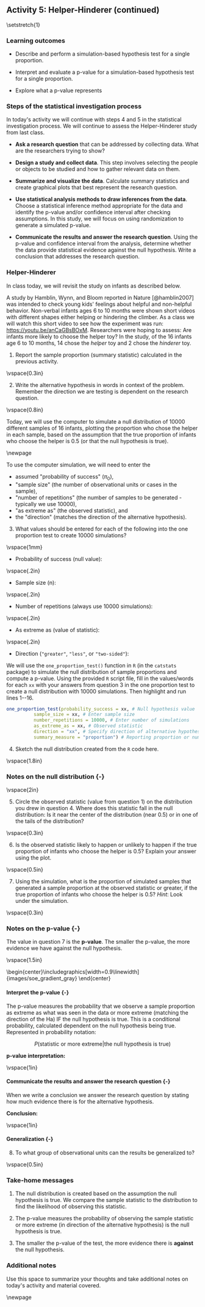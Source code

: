 ## Activity 5:  Helper-Hinderer (continued)

\setstretch{1}

### Learning outcomes

* Describe and perform a simulation-based hypothesis test for a single proportion.

* Interpret and evaluate a p-value for a simulation-based hypothesis test for a single proportion.

* Explore what a p-value represents

### Steps of the statistical investigation process

In today's activity we will continue with steps 4 and 5 in the statistical investigation process.  We will continue to assess the Helper-Hinderer study from last class.

* **Ask a research question** that can be addressed by collecting data. What are the researchers trying to show?

* **Design a study and collect data**. This step involves selecting the people or objects to be studied and how to gather relevant data on them.

* **Summarize and visualize the data**. Calculate summary statistics and create graphical plots that best represent the research question.

* **Use statistical analysis methods to draw inferences from the data**. Choose a statistical inference method appropriate for the data and identify the p-value and/or confidence interval after checking assumptions. In this study, we will focus on using randomization to generate a simulated p-value.

* **Communicate the results and answer the research question**. Using the p-value and confidence interval from the analysis, determine whether the data provide statistical evidence against the null hypothesis. Write a conclusion that addresses the research question.

### Helper-Hinderer

In class today, we will revisit the study on infants as described below.

A study by Hamblin, Wynn, and Bloom reported in Nature [@hamblin2007] was intended to check young kids' feelings about helpful and non-helpful behavior. Non-verbal infants ages 6 to 10 months were shown short videos with different shapes either helping or hindering the climber. As a class we will watch this short video to see how the experiment was run: https://youtu.be/anCaGBsBOxM. Researchers were hoping to assess: Are infants more likely to choose the helper toy? In the study, of the 16 infants age 6 to 10 months, 14 chose the *helper* toy and 2 chose the *hinderer* toy.


1.  Report the sample proportion (summary statistic) calculated in the previous activity.

\vspace{0.3in}

2.  Write the alternative hypothesis in words in context of the problem.  Remember the direction we are testing is dependent on the research question.

\vspace{0.8in}

Today, we will use the computer to simulate a null distribution of 10000 different samples of 16 infants, plotting the proportion who chose the helper in each sample, based on the assumption that the true proportion of infants who choose the helper is 0.5 (or that the null hypothesis is true).  

\newpage

To use the computer simulation, we will need to enter the 

* assumed "probability of success" ($\pi_0$), 
* "sample size" (the number of observational units or cases in the sample),
* "number of repetitions" (the number of samples to be generated - typically we use 10000), 
* "as extreme as" (the observed statistic), and 
* the "direction" (matches the direction of the alternative hypothesis).


3.  What values should be entered for each of the following into the one proportion test to create 10000 simulations?

\vspace{1mm}
* Probability of success (null value):

\vspace{.2in}
* Sample size (n):
    
\vspace{.2in}
* Number of repetitions (always use 10000 simulations):
    
\vspace{.2in}
* As extreme as (value of statistic):
    
\vspace{.2in}
* Direction (`"greater"`, `"less"`, or `"two-sided"`):

We will use the `one_proportion_test()` function in `R` (in the `catstats` package) to simulate the null distribution of sample proportions and compute a p-value. Using the provided `R` script file, fill in the values/words for each `xx` with your answers from question 3 in the one proportion test to create a null distribution with 10000 simulations. Then highlight and run lines 1--16.


``` r
one_proportion_test(probability_success = xx, # Null hypothesis value
          sample_size = xx, # Enter sample size
          number_repetitions = 10000, # Enter number of simulations
          as_extreme_as = xx, # Observed statistic
          direction = "xx", # Specify direction of alternative hypothesis
          summary_measure = "proportion") # Reporting proportion or number of successes?
```

4. Sketch the null distribution created from the `R` code here.

\vspace{1.8in}

### Notes on the null distribution {-}

\vspace{2in}

5. Circle the observed statistic (value from question 1) on the distribution you drew in question 4.  Where does this statistic fall in the null distribution: Is it near the center of the distribution (near 0.5) or in one of the tails of the distribution?  

\vspace{0.3in}

6. Is the observed statistic likely to happen or unlikely to happen if the true proportion of infants who choose the helper is 0.5?  Explain your answer using the plot.

\vspace{0.5in}

7.  Using the simulation, what is the proportion of simulated samples that generated a sample proportion at the observed statistic or greater, if the true proportion of infants who choose the helper is 0.5? *Hint*: Look under the simulation.

\vspace{0.3in}

### Notes on the p-value {-}

The value in question 7 is the **p-value**.  The smaller the p-value, the more evidence we have against the null hypothesis. 

\vspace{1.5in}



\begin{center}\includegraphics[width=0.9\linewidth]{images/soe_gradient_gray} \end{center}


#### Interpret the p-value {-}

The p-value measures the probability that we observe a sample proportion as extreme as what was seen in the data or more extreme (matching the direction of the Ha) IF the null hypothesis is true.  This is a conditional probability, calculated dependent on the null hypothesis being true.  Represented in probability notation:

$$P(\text{statistic or more extreme|the null hypothesis is true})$$

**p-value interpretation:**

\vspace{1in}

#### Communicate the results and answer the research question {-}

When we write a conclusion we answer the research question by stating how much evidence there is for the alternative hypothesis.

**Conclusion:**

\vspace{1in}

#### Generalization {-}

8. To what group of observational units can the results be generalized to?

\vspace{0.5in}

### Take-home messages

1. The null distribution is created based on the assumption the null hypothesis is true. We compare the sample statistic to the distribution to find the likelihood of observing this statistic.

2. The p-value measures the probability of observing the sample statistic or more extreme (in direction of the alternative hypothesis) is the null hypothesis is true.

3. The smaller the p-value of the test, the more evidence there is **against** the null hypothesis.

### Additional notes

Use this space to summarize your thoughts and take additional notes on today's activity and material covered.

\newpage
